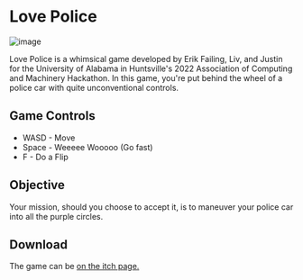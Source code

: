 # Love Police

![image](https://github.com/ErikFailing/UAH_ACM_2022_Hackathon/assets/35756586/c1162a83-d955-48b8-b9fd-ce8bb2b04e30)


Love Police is a whimsical game developed by Erik Failing, Liv, and Justin for the University of Alabama in Huntsville's 2022 Association of Computing and Machinery Hackathon. In this game, you're put behind the wheel of a police car with quite unconventional controls.

## Game Controls
- WASD - Move
- Space - Weeeee Wooooo (Go fast)
- F - Do a Flip

## Objective
Your mission, should you choose to accept it, is to maneuver your police car into all the purple circles. 

## Download

The game can be [on the itch page.](https://erikfailing.itch.io/love-police)


